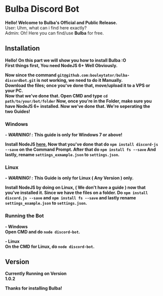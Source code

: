 # Bulba Discord Bot

**Hello! Welcome to Bulba's Official and Public Release.**  
User: Uhm, what can i find here exactly?  
Admin: Oh! Here you can find/use **Bulba** for free.   


## Installation
**Hello! On this part we will show you how to install Bulba :O  
First things first, You need NodeJS 6+ Well Obviously.**  


**Now since the command `git@github.com:bouleytator/bulba-discordbot.git` is not working, we need to do it Manually.   
Download the files; once you've done that, move/upload it to a VPS or your PC.  
Now that we've done that. Open CMD and type `cd path/to/your/bot/folder` Now, once you're in the Folder, make sure you have NodeJS 6+ installed. Now we've done that. We're seperating the two Guides!**  

### Windows
**- *WARNING!* :** **This guide is only for Windows 7 or above!** 

**Install NodeJS [here](https://nodejs.org), Now that you've done that do `npm install discord-js --save` on the Command Prompt. After that do `npm install fs --save` And lastly, rename `settings_exmample.json` to `settings.json`.**

### Linux
**- *WARNING!* :** **This Guide is only for Linux ( Any Version ) only.**

**Install NodeJS by doing on Linux, ( We don't have a guide ) now that you've installed it. Since we have the files on a folder. Do `npm install discord.js --save` and `npm install fs --save` and lastly rename `settings_example.json` to `settings.json`.** 

### Running the Bot

**- Windows  
Open CMD and do `node discord-bot`.** 

**- Linux  
On the CMD for Linux, do `node discord-bot`.**  



## Version  
**Currently Running on Version**  
**1.0.2**


**Thanks for installing Bulba!**

